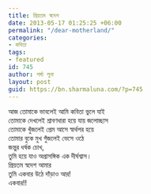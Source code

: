 ```yaml
---
title: প্রিয়তম স্বদেশ
date: 2013-05-17 01:25:25 +06:00
permalink: "/dear-motherland/"
categories:
- কবিতা
tags:
- featured
id: 745
author: শর্মা লুনা
layout: post
guid: https://bn.sharmaluna.com/?p=745
---
```


আজ তোমাকে ভাবলেই আমি কবিতা ভুলে যাই  
তোমাকে দেখলেই শ্রাবণধারা হয়ে যায় জলোচ্ছাস  
তোমাকে খুঁজলেই প্রেম আসে স্বার্থপর হয়ে  
তোমার বুকে মুখ গুঁজলেই ভেসে ওঠে  
জন্তুর ধর্ষক চোখ,  
তুমি হয়ে যাও অপ্রাসঙ্গিক এক দীর্ঘশ্বাস।  
প্রিয়তম স্বদেশ আমার  
তুমি একবার উঠে দাঁড়াও আর!  
একবার!!
